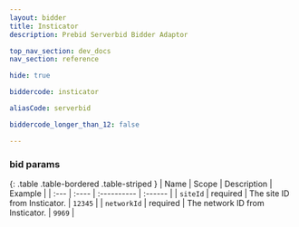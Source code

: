 ```yaml
---
layout: bidder
title: Insticator
description: Prebid Serverbid Bidder Adaptor

top_nav_section: dev_docs
nav_section: reference

hide: true

biddercode: insticator

aliasCode: serverbid

biddercode_longer_than_12: false

---
```



### bid params

{: .table .table-bordered .table-striped }
| Name              | Scope    | Description                                                                                                          | Example                                       |
| :---              | :----    | :----------                                                                                                          | :------                                       |
| `siteId`      | required | The site ID from Insticator.                                                                           | `12345`                                       |
| `networkId`       | required | The network ID from Insticator.           | `9969`                                       |
